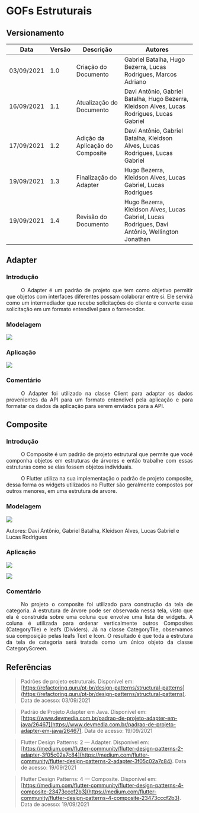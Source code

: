 # GOFs Estruturais

## Versionamento
| Data | Versão | Descrição | Autores |
| -------- | -------- | -------- | ---|
|   03/09/2021   |  1.0    | Criação do Documento  | Gabriel Batalha, Hugo Bezerra, Lucas Rodrigues, Marcos Adriano
|   16/09/2021   |  1.1    | Atualização do Documento  | Davi Antônio, Gabriel Batalha, Hugo Bezerra, Kleidson Alves, Lucas Rodrigues, Lucas Gabriel
|   17/09/2021   |  1.2    | Adição da Aplicação do Composite  | Davi Antônio, Gabriel Batalha, Kleidson Alves, Lucas Rodrigues, Lucas Gabriel
|   19/09/2021   |  1.3    | Finalização do Adapter | Hugo Bezerra, Kleidson Alves, Lucas Gabriel, Lucas Rodrigues
|   19/09/2021   |  1.4    | Revisão do Documento | Hugo Bezerra, Kleidson Alves, Lucas Gabriel, Lucas Rodrigues, Davi Antônio, Wellington Jonathan

## Adapter 

### Introdução

<div style="text-indent: 40px; text-align: justify">
<p>
O Adapter é um padrão de projeto que tem como objetivo permitir que objetos com interfaces diferentes possam colaborar entre si. Ele servirá como um intermediador que recebe solicitações do cliente e converte essa solicitação em um formato entendível para o fornecedor. 
</p>
</div>

### Modelagem

![](https://i.imgur.com/4TK9fsp.png)

### Aplicação

![](https://i.imgur.com/iyJYbMV.png)


### Comentário

<div style="text-indent: 40px; text-align: justify">
<p>
O Adapter foi utilizado na classe Client para adaptar os dados provenientes da API para um formato entendível pela aplicação e para formatar os dados da aplicação para serem enviados para a API.  
</p>
</div>

## Composite

### Introdução
<div style="text-indent: 40px; text-align: justify">
<p>
O Composite é um padrão de projeto estrutural que permite que você componha objetos em estruturas de árvores e então trabalhe com essas estruturas como se elas fossem objetos individuais.
</p>
<p>
O Flutter utiliza na sua implementação o padrão de projeto composite, dessa forma os widgets utilizados no Flutter são geralmente compostos por outros menores, em uma estrutura de arvore.
</p>
</div>

### Modelagem

![](https://i.imgur.com/GOCQznN.png)

Autores: Davi Antônio, Gabriel Batalha, Kleidson Alves, Lucas Gabriel e Lucas Rodrigues

### Aplicação

![](https://i.imgur.com/gRZbLF0.png)

![](https://i.imgur.com/V2l4NWk.png)


### Comentário
<div style="text-indent: 40px; text-align: justify">
<p>
No projeto o composite foi utilizado para construção da tela de categoria. A estrutura de árvore pode ser observada nessa tela, visto que ela é construída sobre uma coluna que envolve uma lista de widgets. A coluna é utilizada para ordenar verticalmente outros Composites (CategoryTile) e leafs (Dividers).  Já na classe CategoryTile, observamos sua composição pelas leafs Text e Icon. O resultado é que toda a estrutura da tela de categoria será tratada como um único objeto da classe CategoryScreen.   
</p>
</div>

## Referências
> Padrões de projeto estruturais. Disponível em: [https://refactoring.guru/pt-br/design-patterns/structural-patterns](https://refactoring.guru/pt-br/design-patterns/structural-patterns). Data de acesso: 03/09/2021

> Padrão de Projeto Adapter em Java. Disponível em: [https://www.devmedia.com.br/padrao-de-projeto-adapter-em-java/26467](https://www.devmedia.com.br/padrao-de-projeto-adapter-em-java/26467). Data de acesso: 19/09/2021

> Flutter Design Patterns: 2 — Adapter. Disponível em: [https://medium.com/flutter-community/flutter-design-patterns-2-adapter-3f05c02a7c84](https://medium.com/flutter-community/flutter-design-patterns-2-adapter-3f05c02a7c84). Data de acesso: 19/09/2021

> Flutter Design Patterns: 4 — Composite. Disponível em: [https://medium.com/flutter-community/flutter-design-patterns-4-composite-23473cccf2b3](https://medium.com/flutter-community/flutter-design-patterns-4-composite-23473cccf2b3). Data de acesso: 19/09/2021

